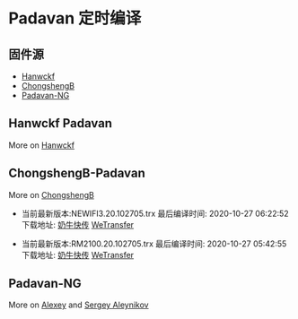 # Padavan 定时编译

## 固件源

- [Hanwckf](#Hanwckf-Padavan)
- [ChongshengB](#ChongshengB-Padavan)
- [Padavan-NG](#Padavan-NG)

## Hanwckf Padavan
More on [Hanwckf](https://github.com/hanwckf/rt-n56u/)






















## ChongshengB-Padavan
More on [ChongshengB](https://github.com/chongshengB/rt-n56u)





* 当前最新版本:NEWIFI3.20.102705.trx  最后编译时间: 2020-10-27 06:22:52  下载地址: [奶牛快传](https://cowtransfer.com/s/a17f9ee85a0946)  [WeTransfer](https://we.tl/t-s5H8fA5WU5)

* 当前最新版本:RM2100.20.102705.trx  最后编译时间: 2020-10-27 05:42:55  下载地址: [奶牛快传](https://cowtransfer.com/s/1dfc57bc27d14f)  [WeTransfer](https://we.tl/t-4KogXg4mGS)


















## Padavan-NG
More on [Alexey](https://gitlab.com/dm38/padavan-ng) and [Sergey Aleynikov](https://github.com/dur-randir/padavan-ng)
